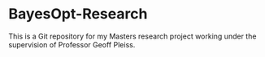 # BayesOpt-Research

This is a Git repository for my Masters research project working under the supervision of Professor Geoff Pleiss.
